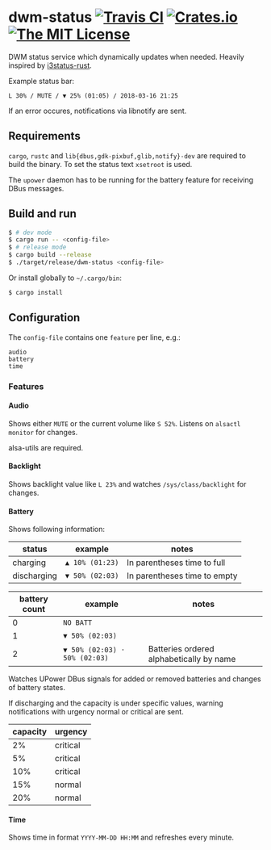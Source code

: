 # dwm-status [![Travis CI](https://img.shields.io/travis/Gerschtli/dwm-status.svg?style=flat-square)](https://travis-ci.org/Gerschtli/dwm-status) [![Crates.io](https://img.shields.io/crates/v/dwm-status.svg?style=flat-square)](https://crates.io/crates/dwm-status) [![The MIT License](https://img.shields.io/badge/license-MIT-orange.svg?style=flat-square)](http://opensource.org/licenses/MIT)

DWM status service which dynamically updates when needed.
Heavily inspired by [i3status-rust](https://github.com/greshake/i3status-rust).

Example status bar:
```
L 30% / MUTE / ▼ 25% (01:05) / 2018-03-16 21:25
```

If an error occures, notifications via libnotify are sent.

## Requirements

`cargo`, `rustc` and `lib{dbus,gdk-pixbuf,glib,notify}-dev` are required to build the binary.
To set the status text `xsetroot` is used.

The `upower` daemon has to be running for the battery feature for receiving DBus messages.

## Build and run

```sh
$ # dev mode
$ cargo run -- <config-file>
$ # release mode
$ cargo build --release
$ ./target/release/dwm-status <config-file>
```
Or install globally to `~/.cargo/bin`:
```sh
$ cargo install
```

## Configuration

The `config-file` contains one `feature` per line, e.g.:
```
audio
battery
time
```

### Features

#### Audio

Shows either `MUTE` or the current volume like `S 52%`. Listens on `alsactl monitor` for changes.

alsa-utils are required.

#### Backlight

Shows backlight value like `L 23%` and watches `/sys/class/backlight` for changes.

#### Battery

Shows following information:

| status               | example         | notes                        |
| -------------------- | --------------- | ---------------------------- |
| charging             | `▲ 10% (01:23)` | In parentheses time to full  |
| discharging          | `▼ 50% (02:03)` | In parentheses time to empty |

| battery count | example                       | notes                                    |
| ------------- | ----------------------------- | ---------------------------------------- |
| 0             | `NO BATT`                     |                                          |
| 1             | `▼ 50% (02:03)`               |                                          |
| 2             | `▼ 50% (02:03) · 50% (02:03)` | Batteries ordered alphabetically by name |

Watches UPower DBus signals for added or removed batteries and changes of battery states.

If discharging and the capacity is under specific values, warning notifications with urgency normal or critical are sent.

| capacity | urgency  |
| -------- | -------- |
| 2%       | critical |
| 5%       | critical |
| 10%      | critical |
| 15%      | normal   |
| 20%      | normal   |

#### Time

Shows time in format `YYYY-MM-DD HH:MM` and refreshes every minute.
